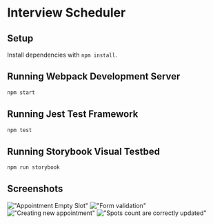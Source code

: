 # Interview Scheduler

## Setup

Install dependencies with `npm install`.

## Running Webpack Development Server

```sh
npm start
```

## Running Jest Test Framework

```sh
npm test
```

## Running Storybook Visual Testbed

```sh
npm run storybook
```

## Screenshots

!["Appointment Empty Slot"](https://github.com/chingsley/lighthouse-scheduler-client/blob/dev/docs/empty-appointment-slot.png?raw=true)
!["Form validation"](https://github.com/chingsley/lighthouse-scheduler-client/blob/dev/docs/form-validation.png?raw=true)
!["Creating new appointment"](https://github.com/chingsley/lighthouse-scheduler-client/blob/dev/docs/create-new-appointment.png?raw=true)
!["Spots count are correctly updated"](https://github.com/chingsley/lighthouse-scheduler-client/blob/dev/docs/updated-spots.png?raw=true)

